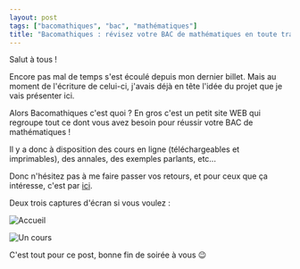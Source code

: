 ```yaml
---
layout: post
tags: ["bacomathiques", "bac", "mathématiques"]
title: "Bacomathiques : révisez votre BAC de mathématiques en toute tranquilité !"
---
```


Salut à tous !

Encore pas mal de temps s'est écoulé depuis mon dernier billet. Mais au moment de l'écriture de celui-ci, j'avais déjà en tête l'idée du projet que je vais présenter ici.

Alors Bacomathiques c'est quoi ? En gros c'est un petit site WEB qui regroupe tout ce dont vous avez besoin pour réussir votre BAC de mathématiques !

Il y a donc à disposition des cours en ligne (téléchargeables et imprimables), des annales, des exemples parlants, etc...

Donc n'hésitez pas à me faire passer vos retours, et pour ceux que ça intéresse, c'est par [ici](https://bacomathiqu.es).

Deux trois captures d'écran si vous voulez :

![Accueil](http://i.imgur.com/X2W92rD.png)

![Un cours](http://i.imgur.com/spm0mZN.png)

C'est tout pour ce post, bonne fin de soirée à vous :wink: